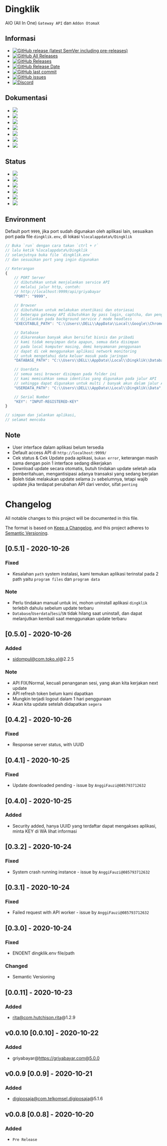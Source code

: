 # Dingklik

AIO (All In One) `Gateway API` dan `Addon OtomaX`

## Informasi

-   [![GitHub release (latest SemVer including pre-releases)](https://img.shields.io/github/v/release/ndiing/dingklik?include_prereleases)](https://github.com/ndiing/dingklik/releases/latest)
-   [![GitHub All Releases](https://img.shields.io/github/downloads/ndiing/dingklik/total)](https://github.com/ndiing/dingklik/releases/latest)
-   [![GitHub Releases](https://img.shields.io/github/downloads/ndiing/dingklik/latest/total)](https://github.com/ndiing/dingklik/releases/latest)
-   [![GitHub Release Date](https://img.shields.io/github/release-date/ndiing/dingklik)](https://github.com/ndiing/dingklik/releases/latest)
-   [![GitHub last commit](https://img.shields.io/github/last-commit/ndiing/dingklik)](https://github.com/ndiing/dingklik/releases/latest)
-   [![GitHub issues](https://img.shields.io/github/issues/ndiing/dingklik)](https://github.com/ndiing/dingklik/issues/new/choose)
-   [![Discord](https://img.shields.io/discord/769894286484832288)](https://discord.gg/8BsAv5b)

## Dokumentasi

-   [![](https://img.shields.io/badge/dokumentasi-digiposaja@com.telkomsel.digiposaja@5.1.6-brightgreen)](https://github.com/ndiing/dingklik/blob/main/private/api/digiposaja/README.md)
-   [![](https://img.shields.io/badge/dokumentasi-griyabayar@https://griyabayar.com@5.0.0-brightgreen)](https://github.com/ndiing/dingklik/blob/main/private/api/griyabayar/README.md)
-   [![](https://img.shields.io/badge/dokumentasi-rita@com.hutchison.rita@1.2.9-brightgreen)](https://github.com/ndiing/dingklik/blob/main/private/api/rita/README.md)
-   [![](https://img.shields.io/badge/dokumentasi-sris@https://sris.smartfren.com@1.2.42-yellow)](https://github.com/ndiing/dingklik/blob/main/private/api/sris/README.md)
-   [![](https://img.shields.io/badge/dokumentasi-sidompul@com.toko.xl@2.2.5-brightgreen)](https://github.com/ndiing/dingklik/blob/main/private/api/sidompul/README.md)
-   [![](https://img.shields.io/badge/dokumentasi-myim3@https://myim3.indosatooredoo.com@latest-blue)](https://github.com/ndiing/dingklik/blob/main/private/api/myim3/README.md)
-   [![](https://img.shields.io/badge/dokumentasi-whatsapp@https://web.whatsapp.com@2.2043.8-blue)](https://github.com/ndiing/dingklik/blob/main/private/api/whatsapp/README.md)

## Status

-   [![](https://img.shields.io/badge/status-dikerjakan-yellow)](https://github.com/ndiing/dingklik/issues/new/choose)
-   [![](https://img.shields.io/badge/status-segera-blueviolet)](https://github.com/ndiing/dingklik/issues/new/choose)
-   [![](https://img.shields.io/badge/status-rilis-brightgreen)](https://github.com/ndiing/dingklik/issues/new/choose)
-   [![](https://img.shields.io/badge/status-dijadwalkan-blue)](https://github.com/ndiing/dingklik/issues/new/choose)
-   [![](https://img.shields.io/badge/status-perbaikan-red)](https://github.com/ndiing/dingklik/issues/new/choose)
-   [![](https://img.shields.io/badge/status-kadaluarsa-lightgrey)](https://github.com/ndiing/dingklik/issues/new/choose)

## Environment

Default port `9999`, jika port sudah digunakan oleh aplikasi lain,
sesuaikan port pada file `dingklik.env`, di lokasi `%localappdata%/Dingklik`

```js
// Buka `run` dengan cara takan `ctrl + r`
// lalu ketik %localappdata%/Dingklik
// selanjutnya buka file `dingklik.env`
// dan sesuaikan port yang ingin digunakan

// Keterangan
{
    // PORT Server
    // dibutuhkan untuk menjalankan service API
    // melalui jalur http, contoh:
    // http://localhost:9999/api/griyabayar
    "PORT": "9999",

    // Browser
    // dibutuhkan untuk melakukan otentikasi dan otoriasai
    // beberapa gateway API dibutuhkan by pass login, captcha, dan pengaturan sesi
    // dijalankan pada background service / mode headless
    "EXECUTABLE_PATH": "C:\\Users\\DELL\\AppData\\Local\\Google\\Chrome\\Application\\chrome.exe",

    // Database
    // dikarenakan banyak akun bersifat bisnis dan pribadi
    // kami tidak menyimpan data apapun, semua data disimpan
    // pada local komputer masing, demi kenyamanan penggunaan
    // dapat di cek menggunakan aplikasi network monitoring
    // untuk mengetahui data keluar masuk pada jaringan
    "DATABASE_PATH": "C:\\Users\\DELL\\AppData\\Local\\Dingklik\\Database",

    // Userdata
    // semua sesi browser disimpan pada folder ini
    // kami memisahkan semua identitas yang digunakan pada jalur API
    // sehingga dapat digunakan untuk multi / banyak akun dalam jalur API
    "USERDATA_PATH": "C:\\Users\\DELL\\AppData\\Local\\Dingklik\\Data",

    // Serial Number
    "KEY": "INPUT-REGISTERED-KEY"
}

// simpan dan jalankan aplikasi,
// selamat mencoba
```

## Note

-   User interface dalam aplikasi belum tersedia
-   Default access API di `http://localhost:9999/`
-   Cek status & Cek Update pada aplikasi, `bukan error`, keterangan masih sama dengan poin 1 interface sedang dikerjakan
-   Download update secara otomatis, butuh tindakan update seletah ada pemberitahuan, mengantisipasi adanya transaksi yang sedang berjalan
-   Boleh tidak melakukan update selama `2v` sebelumnya, tetapi wajib update jika terdapat perubahan API dari vendor, sifat `penting`

# Changelog

All notable changes to this project will be documented in this file.

The format is based on [Keep a Changelog](https://keepachangelog.com/en/1.0.0/),
and this project adheres to [Semantic Versioning](https://semver.org/spec/v2.0.0.html).

<!-- ## [Unreleased] -->

## [0.5.1] - 2020-10-26

### Fixed

-   Kesalahan `path` system instalasi, kami temukan aplikasi terinstal pada 2 path yaitu `program files` dan `program data`

### Note

-   Perlu tindakan manual untuk ini, mohon uninstall aplikasi `dingklik` terlebih dahulu sebelum update terbaru
-   `Database`/`Userdata`/`Sesi`/`SN` tidak hilang saat uninstall, dan dapat melanjutkan kembali saat menggunakan update terbaru

## [0.5.0] - 2020-10-26

### Added

-   sidompul@com.toko.xl@2.2.5

### Note

-   API FIX/Normal, kecuali penanganan sesi, yang akan kita kerjakan next update
-   API refresh token belum kami dapatkan
-   Mungkin terjadi logout dalam 1 hari penggunaan
-   Akan kita update setelah didapatkan `segera`

## [0.4.2] - 2020-10-26

### Fixed

-   Response server status, with UUID

## [0.4.1] - 2020-10-25

### Fixed

-   Update downloaded pending - issue by `AnggiFauzi@085793712632`

## [0.4.0] - 2020-10-25

### Added

-   Security added, hanya UUID yang terdaftar dapat mengakses aplikasi, minta KEY di WA lihat informasi

## [0.3.2] - 2020-10-24

### Fixed

-   System crash running instance - issue by `AnggiFauzi@085793712632`

## [0.3.1] - 2020-10-24

### Fixed

-   Failed request with API worker - issue by `AnggiFauzi@085793712632`

## [0.3.0] - 2020-10-24

### Fixed

-   ENOENT dingklik.env file/path

### Changed

-   Semantic Versioning

## [0.0.11] - 2020-10-23

### Added

-   rita@com.hutchison.rita@1.2.9

## v0.0.10 [0.0.10] - 2020-10-22

### Added

-   griyabayar@https://griyabayar.com@5.0.0

## v0.0.9 [0.0.9] - 2020-10-21

### Added

-   digiposaja@com.telkomsel.digiposaja@5.1.6

## v0.0.8 [0.0.8] - 2020-10-20

### Added

-   `Pre Release`
